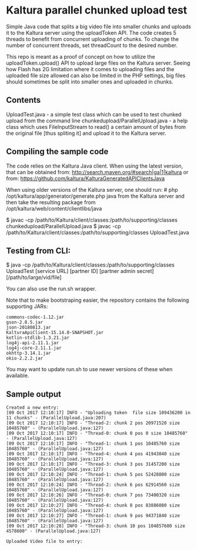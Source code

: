 # Kaltura parallel chunked upload test
Simple Java code that splits a big video file into smaller chunks and uploads it to the Kaltura server using the uploadToken API.
The code creates 5 threads to benefit from concurrent uploading of chunks. To change the number of concurrent threads, set threadCount to the desired number.

This repo is meant as a proof of concept on how to utilize the uploadToken.upload() API to upload large files on the Kaltura server.
Seeing how Flash has 2G limitation where it comes to uploading files and the uploaded file size allowed can also be limited in the PHP settings, big files should sometimes be split into smaller ones and uploaded in chunks.


## Contents
UploadTest.java - a simple test class which can be used to test chunked upload from the command line
chunkedupload/ParallelUpload.java - a help class which uses FileInputStream to read() a certain amount of bytes from the original file [thus spliting it] and upload it to the Kaltura server.


## Compiling the sample code
The code relies on the Kaltura Java client. When using the latest version, that can be obtained from:
http://search.maven.org/#search|ga|1|kaltura
or from:
https://github.com/kaltura/KalturaGeneratedAPIClientsJava

When using older versions of the Kaltura server, one should run:
\# php /opt/kaltura/app/generator/generate.php java
from the Kaltura server and then take the resulting package from /opt/kaltura/web/content/clientlibs/java

$ javac -cp /path/to/Kaltura/client/classes:/path/to/supporting/classes chunkedupload/ParallelUpload.java
$ javac -cp /path/to/Kaltura/client/classes:/path/to/supporting/classes UploadTest.java

## Testing from CLI:
$ java -cp /path/to/Kaltura/client/classes:/path/to/supporting/classes UploadTest [service URL] [partner ID] [partner admin secret] [/path/to/large/vid/file]

You can also use the run.sh wrapper.

Note that to make bootstraping easier, the repository contains the following supporting JARs:
```
commons-codec-1.12.jar
gson-2.8.5.jar
json-20180813.jar
KalturaApiClient-15.14.0-SNAPSHOT.jar
kotlin-stdlib-1.3.21.jar
log4j-api-2.11.1.jar
log4j-core-2.11.1.jar
okhttp-3.14.1.jar
okio-2.2.2.jar
```
You may want to update run.sh to use newer versions of these when available.


## Sample output
```
Created a new entry: 
[09 Oct 2017 12:10:17] INFO - "Uploading token  file size 109436200 in 11 chunks" - (ParallelUpload.java:207) 
[09 Oct 2017 12:10:17] INFO - "Thread-2: chunk 2 pos 20971520 size 10485760" - (ParallelUpload.java:127) 
[09 Oct 2017 12:10:17] INFO - "Thread-0: chunk 0 pos 0 size 10485760" - (ParallelUpload.java:127) 
[09 Oct 2017 12:10:17] INFO - "Thread-1: chunk 1 pos 10485760 size 10485760" - (ParallelUpload.java:127) 
[09 Oct 2017 12:10:17] INFO - "Thread-4: chunk 4 pos 41943040 size 10485760" - (ParallelUpload.java:127) 
[09 Oct 2017 12:10:17] INFO - "Thread-3: chunk 3 pos 31457280 size 10485760" - (ParallelUpload.java:127) 
[09 Oct 2017 12:10:24] INFO - "Thread-1: chunk 5 pos 52428800 size 10485760" - (ParallelUpload.java:127) 
[09 Oct 2017 12:10:24] INFO - "Thread-2: chunk 6 pos 62914560 size 10485760" - (ParallelUpload.java:127) 
[09 Oct 2017 12:10:26] INFO - "Thread-0: chunk 7 pos 73400320 size 10485760" - (ParallelUpload.java:127) 
[09 Oct 2017 12:10:27] INFO - "Thread-4: chunk 8 pos 83886080 size 10485760" - (ParallelUpload.java:127) 
[09 Oct 2017 12:10:27] INFO - "Thread-1: chunk 9 pos 94371840 size 10485760" - (ParallelUpload.java:127) 
[09 Oct 2017 12:10:28] INFO - "Thread-3: chunk 10 pos 104857600 size 4578600" - (ParallelUpload.java:127) 

Uploaded Video file to entry: 
```
